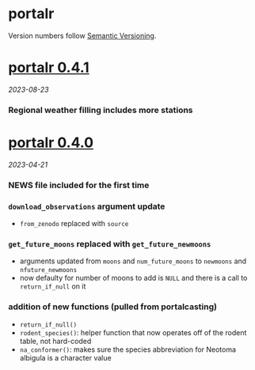 # portalr

Version numbers follow [Semantic Versioning](https://semver.org/).

# [portalr 0.4.1](https://github.com/weecology/portalr/releases/tag/v0.4.1)
*2023-08-23*

### Regional weather filling includes more stations

# [portalr 0.4.0](https://github.com/weecology/portalr/releases/tag/v0.4.0)
*2023-04-21*

### NEWS file included for the first time

### `download_observations` argument update
* `from_zenodo` replaced with `source`

### `get_future_moons` replaced with `get_future_newmoons`
* arguments updated from `moons` and `num_future_moons` to `newmoons` and `nfuture_newmoons`
* now defaulty for number of moons to add is `NULL`  and there is a call to `return_if_null` on it

### addition of new functions (pulled from portalcasting)
* `return_if_null()` 
* `rodent_species()`: helper function that now operates off of the rodent table, not hard-coded
* `na_conformer()`: makes sure the species abbreviation for Neotoma albigula is a character value
